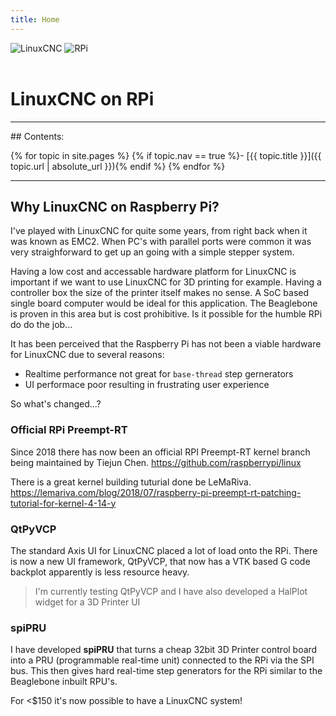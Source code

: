 ```yaml
---
title: Home
---
```


<div> 
    <img src="{{ '/images/linuxcnc-wizard.gif' | absolute_url }}" alt="LinuxCNC">
    <img src="{{ '/images/RaspberryPi.jpg' | absolute_url }}" alt="RPi">
	</br>
	</br>
</div>

# LinuxCNC on RPi 

---

<div class="toc" markdown="1">
## Contents:

{% for topic in site.pages %}
{% if topic.nav == true %}- [{{ topic.title }}]({{ topic.url | absolute_url }}){% endif %}
{% endfor %}
</div>

---

## Why LinuxCNC on Raspberry Pi?

I've played with LinuxCNC for quite some years, from right back when it was known as EMC2. When PC's with parallel ports were common it was very straighforward to get up an going with a simple stepper system.

Having a low cost and accessable hardware platform for LinuxCNC is important if we want to use LinuxCNC for 3D printing for example. Having a controller box the size of the printer itself makes no sense. A SoC based single board computer would be ideal for this application. The Beaglebone is proven in this area but is cost prohibitive. Is it possible for the humble RPi do do the job...

It has been perceived that the Raspberry Pi has not been a viable hardware for LinuxCNC due to several reasons:

- Realtime performance not great for `base-thread` step gernerators
- UI performace poor resulting in frustrating user experience

So what's changed...? 

### Official RPi Preempt-RT

Since 2018 there has now been an official RPI Preempt-RT kernel branch being maintained by Tiejun Chen. <https://github.com/raspberrypi/linux>

There is a great kernel building tuturial done be LeMaRiva. <https://lemariva.com/blog/2018/07/raspberry-pi-preempt-rt-patching-tutorial-for-kernel-4-14-y>

### QtPyVCP

The standard Axis UI for LinuxCNC placed a lot of load onto the RPi. There is now a new UI framework, QtPyVCP, that now has a VTK based G code backplot apparently is less resource heavy.

> I'm currently testing QtPyVCP and I have also developed a HalPlot widget for a 3D Printer UI

### spiPRU

I have developed **spiPRU** that turns a cheap 32bit 3D Printer control board into a PRU (programmable real-time unit) connected to the RPi via the SPI bus. This then gives hard real-time step generators for the RPi similar to the Beaglebone inbuilt RPU's.

For <$150 it's now possible to have a LinuxCNC system!
